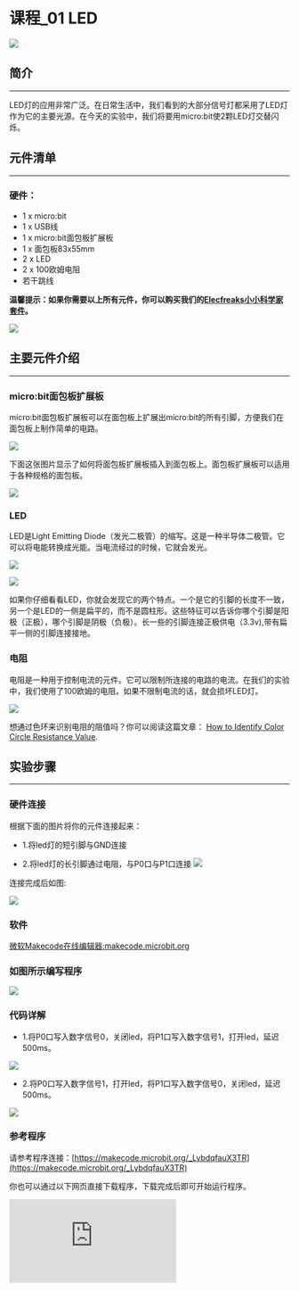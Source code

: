 ﻿

# 课程_01 LED

![](https://wiki-media-ef.oss-cn-hongkong.aliyuncs.com/docs/microbit/circuit-design/microbit-starter-kit/images/case_01_01.jpg)

## 简介
---
LED灯的应用非常广泛。在日常生活中，我们看到的大部分信号灯都采用了LED灯作为它的主要光源。在今天的实验中，我们将要用micro:bit使2颗LED灯交替闪烁。

## 元件清单
---
### 硬件：
- 1 x micro:bit
- 1 x USB线
- 1 x micro:bit面包板扩展板
- 1 x 面包板83x55mm
- 2 x LED
- 2 x 100欧姆电阻
- 若干跳线

**温馨提示：如果你需要以上所有元件，你可以购买我们的[Elecfreaks小小科学家套件](https://item.taobao.com/item.htm?ft=t&id=597096675822)。**

![](https://wiki-media-ef.oss-cn-hongkong.aliyuncs.com/docs/microbit/circuit-design/microbit-starter-kit/images/case_01_02.jpg)

## 主要元件介绍
---
### micro:bit面包板扩展板
micro:bit面包板扩展板可以在面包板上扩展出micro:bit的所有引脚，方便我们在面包板上制作简单的电路。

![](https://wiki-media-ef.oss-cn-hongkong.aliyuncs.com/docs/microbit/circuit-design/microbit-starter-kit/images/case_01_03.jpg)

下面这张图片显示了如何将面包板扩展板插入到面包板上。面包板扩展板可以适用于各种规格的面包板。

![](https://wiki-media-ef.oss-cn-hongkong.aliyuncs.com/docs/microbit/circuit-design/microbit-starter-kit/images/case_01_04.jpg)

### LED
LED是Light Emitting Diode（发光二极管）的缩写。这是一种半导体二极管。它可以将电能转换成光能。当电流经过的时候，它就会发光。

![](https://wiki-media-ef.oss-cn-hongkong.aliyuncs.com/docs/microbit/circuit-design/microbit-starter-kit/images/case_01_05.jpg)

![](https://wiki-media-ef.oss-cn-hongkong.aliyuncs.com/docs/microbit/circuit-design/microbit-starter-kit/images/case_01_06.jpg)

如果你仔细看看LED，你就会发现它的两个特点。一个是它的引脚的长度不一致，另一个是LED的一侧是扁平的，而不是圆柱形。这些特征可以告诉你哪个引脚是阳极（正极），哪个引脚是阴极（负极）。长一些的引脚连接正极供电（3.3v),带有扁平一侧的引脚连接接地。

### 电阻
电阻是一种用于控制电流的元件。它可以限制所连接的电路的电流。在我们的实验中，我们使用了100欧姆的电阻。如果不限制电流的话，就会损坏LED灯。

![](https://wiki-media-ef.oss-cn-hongkong.aliyuncs.com/docs/microbit/circuit-design/microbit-starter-kit/images/case_01_07.jpg)

想通过色环来识别电阻的阻值吗？你可以阅读这篇文章：
[How to Identify Color Circle Resistance Value](https://www.elecfreaks.com/blog/post/how-to-identify-color-circle-resistance-value.html).

## 实验步骤
---
### 硬件连接
根据下面的图片将你的元件连接起来：

- 1.将led灯的短引脚与GND连接

- 2.将led灯的长引脚通过电阻，与P0口与P1口连接
![](https://wiki-media-ef.oss-cn-hongkong.aliyuncs.com/docs/microbit/circuit-design/microbit-starter-kit/images/case_01_08.jpg)

连接完成后如图:

![](https://wiki-media-ef.oss-cn-hongkong.aliyuncs.com/docs/microbit/circuit-design/microbit-starter-kit/images/case_01_09.jpg)

### 软件

[微软Makecode在线编辑器:makecode.microbit.org](https:/docs/microbit/circuit-design/microbit-starter-kit/makecode.microbit.org/)



### 如图所示编写程序

![](https://wiki-media-ef.oss-cn-hongkong.aliyuncs.com/docs/microbit/circuit-design/microbit-starter-kit/images/case_01_11.png)

### 代码详解
- 1.将P0口写入数字信号0，关闭led，将P1口写入数字信号1，打开led，延迟500ms。

![](https://wiki-media-ef.oss-cn-hongkong.aliyuncs.com/docs/microbit/circuit-design/microbit-starter-kit/images/case_01_12.png)

- 2.将P0口写入数字信号1，打开led，将P1口写入数字信号0，关闭led，延迟500ms。

![](https://wiki-media-ef.oss-cn-hongkong.aliyuncs.com/docs/microbit/circuit-design/microbit-starter-kit/images/case_01_13.png)

### 参考程序
请参考程序连接：[https://makecode.microbit.org/_LybdqfauX3TR](https://makecode.microbit.org/_LybdqfauX3TR)

你也可以通过以下网页直接下载程序，下载完成后即可开始运行程序。




<div
    style={{
        position: 'relative',
        paddingBottom: '60%',
        overflow: 'hidden',
    }}
>
    <iframe
        src="https://makecode.microbit.org/_LybdqfauX3TR"
        frameborder="0"
        sandbox="allow-popups allow-forms allow-scripts allow-same-origin"
        style={{
            position: 'absolute',
            width: '100%',
            height: '100%',
        }}
    />
</div>

## 实验结果
---
你可以看到两颗LED灯交替闪烁。如果不是这样的话，请返回之前的步骤，检查你的操作。

![](https://wiki-media-ef.oss-cn-hongkong.aliyuncs.com/docs/microbit/circuit-design/microbit-starter-kit/images/case_01_14.gif)


## 思考
---
如果我们想控制4颗LED灯，让它们依次被点亮，那么我们该如何设计电路和编程呢？

## 常见问题
---

## 更多信息，欢迎访问：
---

micro:bit官方推荐供应商：[恩孚科技淘宝店](https://shop69086944.taobao.com/?spm=a230r.7195193.1997079397.2.RSthR0)
QQ技术交流群：570756726
